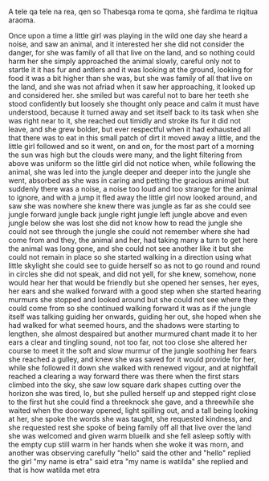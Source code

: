 A tele qa tele na rea,
qen so Thabesqa roma te qoma,
shè fardima te riqitua araoma.

Once upon a time a little girl was playing in the wild
one day she heard a noise, and saw an animal, and it interested her
she did not consider the danger, for she was family of all that live on the
land, and so nothing could harm her
she simply approached the animal slowly, careful only not to startle it
it has fur and antlers and it was looking at the ground, looking for food
it was a bit higher than she was, but she was family of all that live on the
land, and she was not afriad
when it saw her approaching, it looked up and considered her.
she smiled but was careful not to bare her teeth
she stood confidently but loosely
she thought only peace and calm
it must have understood, because it turned away and set itself back to its task
when she was right near to it, she reached out timidly and stroke its fur
it did not leave, and she grew bolder, but ever respectful
when it had exhausted all that there was to eat in this small patch of dirt
it moved away a little, and the little girl followed
and so it went, on and on, for the most part of a morning
the sun was high but the clouds were many, and the light filtering from above
was uniform
so the little girl did not notice when, while following the animal, she was led
into the jungle
deeper and deeper into the jungle she went, absorbed as she was in caring and
petting the gracious animal
but suddenly there was a noise, a noise too loud and too strange for the animal
to ignore, and with a jump it fled away
the little girl now looked around, and saw she was nowhere she knew
there was jungle as far as she could see
jungle forward
jungle back
jungle right
jungle left
jungle above
and even jungle below
she was lost
she did not know how to read the jungle
she could not see through the jungle
she could not remember where she had come from
and they, the animal and her, had taking many a turn to get here
the animal was long gone, and she could not see another like it
but she could not remain in place
so she started walking in a direction
using what little skylight she could see to guide herself
so as not to go round and round in circles
she did not speak, and did not yell,
for she knew, somehow, none would hear her that would be friendly
but she opened her senses, her eyes, her ears
and she walked forward with a good step
when she started hearing murmurs
she stopped and looked around
but she could not see where they could come from
so she continued walking forward
it was as if the jungle itself was talking
guiding her onwards, guiding her out, she hoped
when she had walked for what seemed hours,
and the shadows were starting to lengthen,
she almost despaired
but another murmured chant made it to her ears
a clear and tingling sound, not too far, not too close
she altered her course to meet it
the soft and slow murmur of the jungle soothing her fears
she reached a gulley, and knew she was saved
for it would provide for her, while she followed it down
she walked with renewed vigour, and at nightfall reached a clearing
a way forward there was there
when the first stars climbed into the sky,
she saw low square dark shapes cutting over the horizon
she was tired, lo, but she pulled herself up
and stepped right close to the first hut she could find
a threeknock she gave, and a threewhile she waited
when the doorway opened, light spilling out,
and a tall being looking at her,
she spoke the words she was taught,
she requested kindness, and she requested rest
she spoke of being family off all that live over the land
she was welcomed and given warm blueilk
and she fell asleep softly with the empty cup still warm in her hands
when she woke it was morn, and another was observing carefully
"hello" said the other
and "hello" replied the girl
"my name is etra" said etra
"my name is watilda" she replied
and that is how watilda met etra
